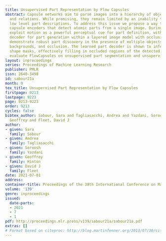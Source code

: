 ```yaml
---
title: Unsupervised Part Representation by Flow Capsules
abstract: Capsule networks aim to parse images into a hierarchy of objects, parts
  and relations. While promising, they remain limited by an inability to learn effective
  low level part descriptions. To address this issue we propose a way to learn primary
  capsule encoders that detect atomic parts from a single image. During training we
  exploit motion as a powerful perceptual cue for part definition, with an expressive
  decoder for part generation within a layered image model with occlusion. Experiments
  demonstrate robust part discovery in the presence of multiple objects, cluttered
  backgrounds, and occlusion. The learned part decoder is shown to infer the underlying
  shape masks, effectively filling in occluded regions of the detected shapes. We
  evaluate FlowCapsules on unsupervised part segmentation and unsupervised image classification.
layout: inproceedings
series: Proceedings of Machine Learning Research
publisher: PMLR
issn: 2640-3498
id: sabour21a
month: 0
tex_title: Unsupervised Part Representation by Flow Capsules
firstpage: 9213
lastpage: 9223
page: 9213-9223
order: 9213
cycles: false
bibtex_author: Sabour, Sara and Tagliasacchi, Andrea and Yazdani, Soroosh and Hinton,
  Geoffrey and Fleet, David J
author:
- given: Sara
  family: Sabour
- given: Andrea
  family: Tagliasacchi
- given: Soroosh
  family: Yazdani
- given: Geoffrey
  family: Hinton
- given: David J
  family: Fleet
date: 2021-07-01
address:
container-title: Proceedings of the 38th International Conference on Machine Learning
volume: '139'
genre: inproceedings
issued:
  date-parts:
  - 2021
  - 7
  - 1
pdf: http://proceedings.mlr.press/v139/sabour21a/sabour21a.pdf
extras: []
# Format based on citeproc: http://blog.martinfenner.org/2013/07/30/citeproc-yaml-for-bibliographies/
---
```

